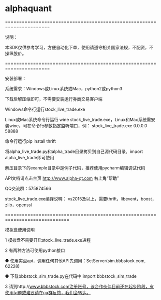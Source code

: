 # alphaquant

======================================================================

说明：

本SDK仅供参考学习，方便自动化下单，使用请遵守相关国家法规，不配资，不操纵股价。

======================================================================

安装部署：

系统需求：Windows或Linux系统或Mac，python2或python3

下载后解压缩即可，不需要安装运行券商交易客户端

Windows命令行运行stock_live_trade.exe

Linux或Mac系统命令行运行 wine stock_live_trade.exe，Linux和Mac系统需安装wine，可在命令行参数指定监听端口，例： stock_live_trade.exe 0.0.0.0 58888

命令行运行pip install thrift

将alpha_live_trade.py和alpha_trade目录拷贝到自己源代码目录，import alpha_live_trade即可使用

解压目录下的example目录中是例子代码，推荐使用pycharm编辑调试代码

API文档请点击主页 http://www.alpha-qt.com 右上角“帮助”
 
QQ交流群：575874566

stock_live_trade.exe编译说明：
vs2015及以上，需要thrift，libevent，boost，zlib，openssl

=============================================================================

模拟盘使用说明

1 模拟盘不需要开启stock_live_trade.exe进程

2 有两种方法可使用python接口

  ● 使用实盘api，调用任何其他API先调用：SetServer(sim.bbbstock.com,  62228)
  
  ● 下载bbbstock_sim_trade.py在代码中 import bbbstock_sim_trade
  
3 请到http://www.bbbstock.com注册账号，该合作伙伴目前还在起步阶段，有使用问题或建议请在qq群反馈，我们会转达。
